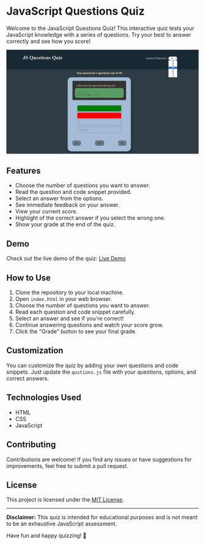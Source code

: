 # JavaScript Questions Quiz

Welcome to the JavaScript Questions Quiz! This interactive quiz tests your JavaScript knowledge with a series of questions. Try your best to answer correctly and see how you score!

![Quiz Screenshot](quizjs.png)

## Features

- Choose the number of questions you want to answer.
- Read the question and code snippet provided.
- Select an answer from the options.
- See immediate feedback on your answer.
- View your current score.
- Highlight of the correct answer if you select the wrong one.
- Show your grade at the end of the quiz.

## Demo

Check out the live demo of the quiz: [Live Demo]([https://yahyamohmuedpro99.github.io/JSQuizApp/])

## How to Use

1. Clone the repository to your local machine.
2. Open `index.html` in your web browser.
3. Choose the number of questions you want to answer.
4. Read each question and code snippet carefully.
5. Select an answer and see if you're correct!
6. Continue answering questions and watch your score grow.
7. Click the "Grade" button to see your final grade.

## Customization

You can customize the quiz by adding your own questions and code snippets. Just update the `qustions.js` file with your questions, options, and correct answers.

## Technologies Used

- HTML
- CSS
- JavaScript

## Contributing

Contributions are welcome! If you find any issues or have suggestions for improvements, feel free to submit a pull request.

## License

This project is licensed under the [MIT License](LICENSE).

---

**Disclaimer:** This quiz is intended for educational purposes and is not meant to be an exhaustive JavaScript assessment.

Have fun and happy quizzing! 🚀
